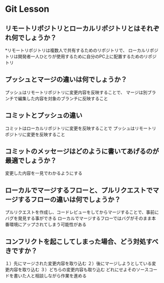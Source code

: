 # Git Lesson

## リモートリポジトリとローカルリポジトリとはそれぞれ何でしょうか？

*リモートリポジトリは複数人で共有するためのリポジトリで、
ローカルリポジトリは開発者一人ひとりが使用するために自分のPC上に配置するためのリポジトリ

## プッシュとマージの違いは何でしょうか？

プッシュはリモートリポジトリに変更内容を反映することで、
マージは別ブランチで編集した内容を対象のブランチに反映すること

## コミットとプッシュの違い

コミットはローカルリポジトリに変更を反映することで
プッシュはリモートリポジトリに変更を反映すること


## コミットのメッセージはどのように書いてあげるのが最適でしょうか？

変更した内容を一見でわかるようにする


## ローカルでマージするフローと、プルリクエストでマージするフローの違いは何でしょうか？

プルリクエストを作成し、コードレビューをしてからマージすることで、事前にバグを発見する事ができる
ローカルでマージするフローではバグがそのまま本番環境にアップされてしまう可能性がある

## コンフリクトを起こしてしまった場合、どう対処すべきですか？

１）先にマージされた変更内容を取り込む
２）後にマージしようとしている変更内容を取り込む
３）どちらの変更内容も取り込む
どれにせよそのソースコードを書いた人と相談しながら作業を進める